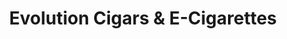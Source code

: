 ---
title: "Evolution Cigars & E-Cigarettes"
url: /muskogee/evolution-cigars-und-e-cigarettes/
shop: Tabak
---